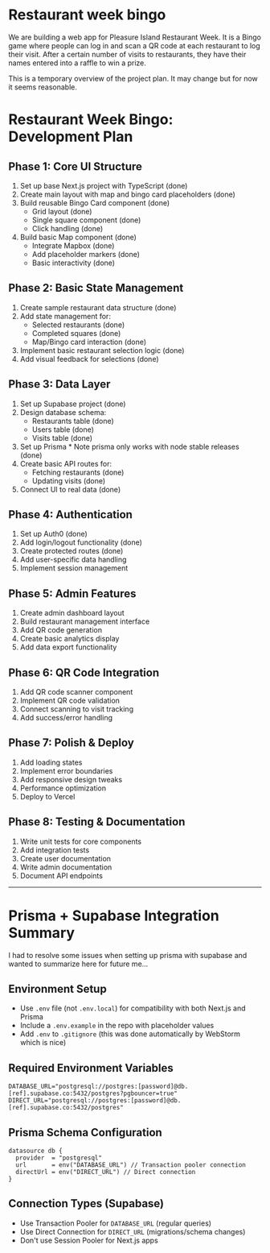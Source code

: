 # Restaurant week bingo

We are building a web app for Pleasure Island Restaurant Week. It is a Bingo game where
people can log in and scan a QR code at each restaurant to log their visit. After a
certain number of visits to restaurants, they have their names entered into a raffle to
win a prize.

This is a temporary overview of the project plan. It may change but for now it seems
reasonable.

# Restaurant Week Bingo: Development Plan

## Phase 1: Core UI Structure

1. Set up base Next.js project with TypeScript (done)
2. Create main layout with map and bingo card placeholders (done)
3. Build reusable Bingo Card component (done)
    - Grid layout (done)
    - Single square component (done)
    - Click handling (done)
4. Build basic Map component (done)
    - Integrate Mapbox (done)
    - Add placeholder markers (done)
    - Basic interactivity (done)

## Phase 2: Basic State Management

1. Create sample restaurant data structure (done)
2. Add state management for:
    - Selected restaurants (done)
    - Completed squares (done)
    - Map/Bingo card interaction (done)
3. Implement basic restaurant selection logic (done)
4. Add visual feedback for selections (done)

## Phase 3: Data Layer

1. Set up Supabase project (done)
2. Design database schema:
    - Restaurants table (done)
    - Users table (done)
    - Visits table (done)
3. Set up Prisma * Note prisma only works with node stable releases (done)
4. Create basic API routes for:
    - Fetching restaurants (done)
    - Updating visits (done)
5. Connect UI to real data (done)

## Phase 4: Authentication

1. Set up Auth0 (done)
2. Add login/logout functionality (done)
3. Create protected routes (done)
4. Add user-specific data handling
5. Implement session management

## Phase 5: Admin Features

1. Create admin dashboard layout
2. Build restaurant management interface
3. Add QR code generation
4. Create basic analytics display
5. Add data export functionality

## Phase 6: QR Code Integration

1. Add QR code scanner component
2. Implement QR code validation
3. Connect scanning to visit tracking
4. Add success/error handling

## Phase 7: Polish & Deploy

1. Add loading states
2. Implement error boundaries
3. Add responsive design tweaks
4. Performance optimization
5. Deploy to Vercel

## Phase 8: Testing & Documentation

1. Write unit tests for core components
2. Add integration tests
3. Create user documentation
4. Write admin documentation
5. Document API endpoints

---

# Prisma + Supabase Integration Summary

I had to resolve some issues when setting up prisma with supabase and wanted to summarize
here for future me...

## Environment Setup

- Use `.env` file (not `.env.local`) for compatibility with both Next.js and Prisma
- Include a `.env.example` in the repo with placeholder values
- Add `.env` to `.gitignore` (this was done automatically by WebStorm which is nice)

## Required Environment Variables

```
DATABASE_URL="postgresql://postgres:[password]@db.[ref].supabase.co:5432/postgres?pgbouncer=true"
DIRECT_URL="postgresql://postgres:[password]@db.[ref].supabase.co:5432/postgres"
```

## Prisma Schema Configuration

```prisma
datasource db {
  provider  = "postgresql"
  url       = env("DATABASE_URL") // Transaction pooler connection
  directUrl = env("DIRECT_URL") // Direct connection
}
```

## Connection Types (Supabase)

- Use Transaction Pooler for `DATABASE_URL` (regular queries)
- Use Direct Connection for `DIRECT_URL` (migrations/schema changes)
- Don't use Session Pooler for Next.js apps